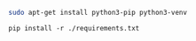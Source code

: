 
```sh
sudo apt-get install python3-pip python3-venv
```

```
pip install -r ./requirements.txt
```
